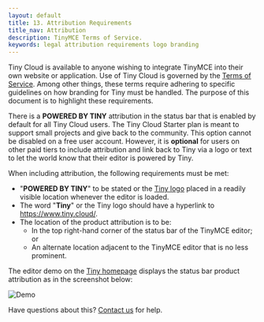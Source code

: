 ```yaml
---
layout: default
title: 13. Attribution Requirements
title_nav: Attribution
description: TinyMCE Terms of Service.
keywords: legal attribution requirements logo branding
---
```

Tiny Cloud is available to anyone wishing to integrate TinyMCE into their own website or application. Use of Tiny Cloud is governed by the [Terms of Service](https://about.tiny.cloud/legal/tiny-cloud-services-subscription-agreement/). Among other things, these terms require adhering to specific guidelines on how branding for Tiny must be handled. The purpose of this document is to highlight these requirements.

There is a **POWERED BY TINY** attribution in the status bar that is enabled by default for all Tiny Cloud users. The Tiny Cloud Starter plan is meant to support small projects and give back to the community. This option cannot be disabled on a free user account. However, it is **optional** for users on other paid tiers to include attribution and link back to Tiny via a logo or text to let the world know that their editor is powered by Tiny.

When including attribution, the following requirements must be met:

* "**POWERED BY TINY**" to be stated or the [Tiny logo](https://www.tiny.cloud/_guidelines/) placed in a readily visible location whenever the editor is loaded.
* The word "**Tiny**" or the Tiny logo should have a hyperlink to https://www.tiny.cloud/.
* The location of the product attribution is to be:
  * In the  top right-hand corner of the status bar of the TinyMCE editor; or
  * An alternate location adjacent to the TinyMCE editor that is no less prominent.

The editor demo on the [Tiny homepage](https://www.tiny.cloud/) displays the status bar product attribution as in the screenshot below:

![Demo]({{site.baseurl}}/images/screenshot-tiny-editor.png)

Have questions about this? [Contact us](https://support.tiny.cloud/hc/en-us/requests/new) for help.
